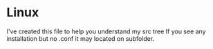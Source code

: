 # Linux

I've created this file to help you understand my src tree
If you see any installation but no .conf it may located on subfolder.

